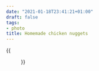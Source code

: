 ```yaml
---
date: "2021-01-18T23:41:21+01:00"
draft: false
tags:
- photo
title: Homemade chicken nuggets
---
```


{{<figure alt="Homemade chicken nuggets " src="/images/2021-01-18-Homemade-chicken-nuggets-.jpg" width="1280">}}
